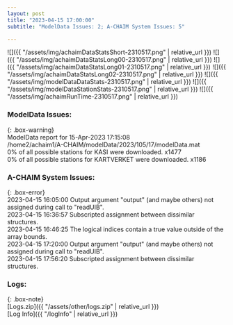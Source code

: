 ```yaml
---
layout: post
title: "2023-04-15 17:00:00"
subtitle: "ModelData Issues: 2; A-CHAIM System Issues: 5"

---
```


![]({{ "/assets/img/achaimDataStatsShort-2310517.png" | relative_url }})
![]({{ "/assets/img/achaimDataStatsLong00-2310517.png" | relative_url }})
![]({{ "/assets/img/achaimDataStatsLong01-2310517.png" | relative_url }})
![]({{ "/assets/img/achaimDataStatsLong02-2310517.png" | relative_url }})
![]({{ "/assets/img/modelDataDataStats-2310517.png" | relative_url }})
![]({{ "/assets/img/modelDataStationStats-2310517.png" | relative_url }})
![]({{ "/assets/img/achaimRunTime-2310517.png" | relative_url }})


### ModelData Issues:  
  
{: .box-warning}  
 ModelData report for 15-Apr-2023 17:15:08   
 /home2/achaim1/A-CHAIM/modelData/2023/105/17/modelData.mat   
 0% of all possible stations for KASI were downloaded. x1477   
 0% of all possible stations for KARTVERKET were downloaded. x1186   
  
### A-CHAIM System Issues:  
  
{: .box-error}  
2023-04-15 16:05:00 Output argument "output" (and maybe others) not assigned during call to "readUIB".  
2023-04-15 16:36:57 Subscripted assignment between dissimilar structures.  
2023-04-15 16:46:25 The logical indices contain a true value outside of the array bounds.  
2023-04-15 17:20:00 Output argument "output" (and maybe others) not assigned during call to "readUIB".  
2023-04-15 17:56:20 Subscripted assignment between dissimilar structures.  

### Logs:  
  
{: .box-note}  
[Logs.zip]({{ "/assets/other/logs.zip" | relative_url }})  
[Log Info]({{ "/logInfo" | relative_url }})  
